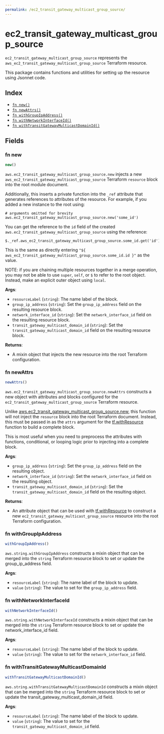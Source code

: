 ```yaml
---
permalink: /ec2_transit_gateway_multicast_group_source/
---
```


# ec2_transit_gateway_multicast_group_source

`ec2_transit_gateway_multicast_group_source` represents the `aws_ec2_transit_gateway_multicast_group_source` Terraform resource.



This package contains functions and utilities for setting up the resource using Jsonnet code.


## Index

* [`fn new()`](#fn-new)
* [`fn newAttrs()`](#fn-newattrs)
* [`fn withGroupIpAddress()`](#fn-withgroupipaddress)
* [`fn withNetworkInterfaceId()`](#fn-withnetworkinterfaceid)
* [`fn withTransitGatewayMulticastDomainId()`](#fn-withtransitgatewaymulticastdomainid)

## Fields

### fn new

```ts
new()
```


`aws.ec2_transit_gateway_multicast_group_source.new` injects a new `aws_ec2_transit_gateway_multicast_group_source` Terraform `resource`
block into the root module document.

Additionally, this inserts a private function into the `_ref` attribute that generates references to attributes of the
resource. For example, if you added a new instance to the root using:

    # arguments omitted for brevity
    aws.ec2_transit_gateway_multicast_group_source.new('some_id')

You can get the reference to the `id` field of the created `aws.ec2_transit_gateway_multicast_group_source` using the reference:

    $._ref.aws_ec2_transit_gateway_multicast_group_source.some_id.get('id')

This is the same as directly entering `"${ aws_ec2_transit_gateway_multicast_group_source.some_id.id }"` as the value.

NOTE: if you are chaining multiple resources together in a merge operation, you may not be able to use `super`, `self`,
or `$` to refer to the root object. Instead, make an explicit outer object using `local`.

**Args**:
  - `resourceLabel` (`string`): The name label of the block.
  - `group_ip_address` (`string`): Set the `group_ip_address` field on the resulting resource block.
  - `network_interface_id` (`string`): Set the `network_interface_id` field on the resulting resource block.
  - `transit_gateway_multicast_domain_id` (`string`): Set the `transit_gateway_multicast_domain_id` field on the resulting resource block.

**Returns**:
- A mixin object that injects the new resource into the root Terraform configuration.


### fn newAttrs

```ts
newAttrs()
```


`aws.ec2_transit_gateway_multicast_group_source.newAttrs` constructs a new object with attributes and blocks configured for the `ec2_transit_gateway_multicast_group_source`
Terraform resource.

Unlike [aws.ec2_transit_gateway_multicast_group_source.new](#fn-new), this function will not inject the `resource`
block into the root Terraform document. Instead, this must be passed in as the `attrs` argument for the
[tf.withResource](https://github.com/tf-libsonnet/core/tree/main/docs#fn-withresource) function to build a complete block.

This is most useful when you need to preprocess the attributes with functions, conditional, or looping logic prior to
injecting into a complete block.

**Args**:
  - `group_ip_address` (`string`): Set the `group_ip_address` field on the resulting object.
  - `network_interface_id` (`string`): Set the `network_interface_id` field on the resulting object.
  - `transit_gateway_multicast_domain_id` (`string`): Set the `transit_gateway_multicast_domain_id` field on the resulting object.

**Returns**:
  - An attribute object that can be used with [tf.withResource](https://github.com/tf-libsonnet/core/tree/main/docs#fn-withresource) to construct a new `ec2_transit_gateway_multicast_group_source` resource into the root Terraform configuration.


### fn withGroupIpAddress

```ts
withGroupIpAddress()
```

`aws.string.withGroupIpAddress` constructs a mixin object that can be merged into the `string`
Terraform resource block to set or update the group_ip_address field.



**Args**:
  - `resourceLabel` (`string`): The name label of the block to update.
  - `value` (`string`): The value to set for the `group_ip_address` field.


### fn withNetworkInterfaceId

```ts
withNetworkInterfaceId()
```

`aws.string.withNetworkInterfaceId` constructs a mixin object that can be merged into the `string`
Terraform resource block to set or update the network_interface_id field.



**Args**:
  - `resourceLabel` (`string`): The name label of the block to update.
  - `value` (`string`): The value to set for the `network_interface_id` field.


### fn withTransitGatewayMulticastDomainId

```ts
withTransitGatewayMulticastDomainId()
```

`aws.string.withTransitGatewayMulticastDomainId` constructs a mixin object that can be merged into the `string`
Terraform resource block to set or update the transit_gateway_multicast_domain_id field.



**Args**:
  - `resourceLabel` (`string`): The name label of the block to update.
  - `value` (`string`): The value to set for the `transit_gateway_multicast_domain_id` field.
